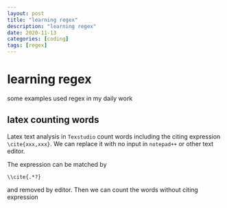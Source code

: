 ```yaml
---
layout: post
title: "learning regex"
description: "learning regex"
date: 2020-11-13
categories: [coding]
tags: [regex]
---
```




# learning regex

some examples used regex in my daily work

## latex counting words

Latex text analysis in `Texstudio` count words including the citing expression `\cite{xxx,xxx}`. We can replace it with no input in `notepad++` or other text editor. 

The expression can be matched by

```
\\cite{.*?}
```

and removed by editor. Then we can count the words without citing expression